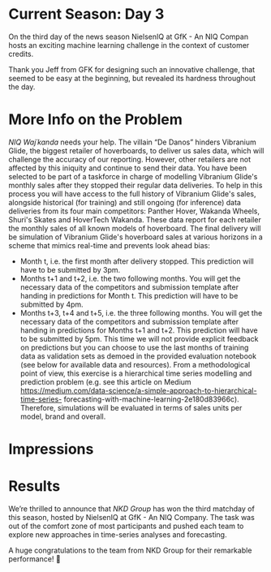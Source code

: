 # Current Season: Day 3

On the third day of the news season NielsenIQ at GfK - An NIQ Compan hosts an exciting machine learning challenge in the context of customer credits.

Thank you Jeff from GFK for designing such an innovative challenge, that seemed to be easy at the beginning, but revealed its hardness throughout the day.

# More Info on the Problem
*NIQ Waj´kanda* needs your help. The villain “De Danos” hinders Vibranium Glide, the
biggest retailer of hoverboards, to deliver us sales data, which will challenge the
accuracy of our reporting. However, other retailers are not affected by this iniquity and
continue to send their data.
You have been selected to be part of a taskforce in charge of modelling Vibranium
Glide's monthly sales after they stopped their regular data deliveries. To help in this
process you will have access to the full history of Vibranium Glide's sales, alongside
historical (for training) and still ongoing (for inference) data deliveries from its four main
competitors: Panther Hover, Wakanda Wheels, Shuri's Skates and HoverTech Wakanda.
These data report for each retailer the monthly sales of all known models of hoverboard.
The final delivery will be simulation of Vibranium Glide's hoverboard sales at various
horizons in a scheme that mimics real-time and prevents look ahead bias:
- Month t, i.e. the first month after delivery stopped. This prediction will have to be
submitted by 3pm.
- Months t+1 and t+2, i.e. the two following months. You will get the necessary
data of the competitors and submission template after handing in predictions for
Month t. This prediction will have to be submitted by 4pm.
- Months t+3, t+4 and t+5, i.e. the three following months. You will get the
necessary data of the competitors and submission template after handing in
predictions for Months t+1 and t+2. This prediction will have to be submitted by
5pm.
This time we will not provide explicit feedback on predictions but you can choose to use
the last months of training data as validation sets as demoed in the provided evaluation
notebook (see below for available data and resources).
From a methodological point of view, this exercise is a hierarchical time series
modelling and prediction problem (e.g. see this article on Medium
https://medium.com/data-science/a-simple-approach-to-hierarchical-time-series-
forecasting-with-machine-learning-2e180d83966c). Therefore, simulations will be
evaluated in terms of sales units per model, brand and overall.


# Impressions


# Results

We’re thrilled to announce that *NKD Group* has won the third matchday of this season, hosted by NielsenIQ at GfK - An NIQ Company. The task was out of the comfort zone of most participants and pushed each team to explore new approaches in time-series analyses and forecasting.

A huge congratulations to the team from NKD Group for their remarkable performance! 🎉 

